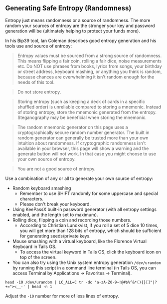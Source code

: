 ## Generating Safe Entropy (Randomness)

Entropy just means randomness or a source of randomness. The more random your sources of entropy are the stronger your key and password generation will be (ultimately helping to protect your funds more).

In his Bip39 tool, Ian Coleman describes good entropy generation and his tools use and source of entropy:

>Entropy values must be sourced from a strong source of randomness. This means flipping a fair coin, rolling a fair dice, noise measurements etc. Do NOT use phrases from books, lyrics from songs, your birthday or street address, keyboard mashing, or anything you think is random, because chances are overwhelming it isn't random enough for the needs of this tool.

>Do not store entropy.

>Storing entropy (such as keeping a deck of cards in a specific shuffled order) is unreliable compared to storing a mnemonic. Instead of storing entropy, store the mnemonic generated from the entropy. Steganography may be beneficial when storing the mnemonic.

>The random mnemonic generator on this page uses a cryptographically secure random number generator. The built in random generator can generally be trusted more than your own intuition about randomness. If cryptographic randomness isn't available in your browser, this page will show a warning and the generate button will not work. In that case you might choose to use your own source of entropy.

>You are not a good source of entropy.

Use a combination of any or all to generate your own source of entropy:
- Random keyboard smashing   
  - Remember to use SHIFT randomly for some uppercase and special characters.
  - Please don't break your keyboard.
- Using KeePassX built-in password generator (with all entropy settings enabled, and the length set to maximum).
- Rolling dice, flipping a coin and recording those numbers.
  - According to Christian Lundkvist, if you roll a set of 5 dice 10 times, you will get more than 128 bits of entropy, which should be sufficient for generating seeds/private keys.
- Mouse smashing with a virtual keyboard, like the Florence Virtual Keyboard in Tails OS.
   - To access the virtual keyword in Tails OS, click the keyboard icon on top of the screen.
- You can also try using the Unix system entropy generation `/dev/urandom` by running this script in a command line terminal (in Tails OS, you can access Terminal by Applications -> Favorites -> Terminal).

```
head -10 /dev/urandom | LC_ALL=C tr -dc 'a-zA-Z0-9~!@#$%^&*(){}[]"|?+="><__-' | head -n 1
```
	
Adjust the `-10` number for more of less lines of entropy.